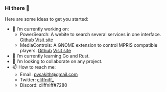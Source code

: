 ### Hi there 👋

Here are some ideas to get you started:

- 🔭 I’m currently working on:
    - PowerSearch: A webite to search several services in one interface. [Github](https://github.com/cliffniff/powersearch) [Visit site](https://power-search.vercel.app/)
    - MediaControls: A GNOME extension to control MPRIS compatible players. [Github](https://github.com/cliffniff/MediaControls) [Visit site](https://extensions.gnome.org/extension/4470/media-controls/)
- 🌱 I’m currently learning Go and Rust.
- 👯 I’m looking to collaborate on any project.
- 📫 How to reach me: 
    - Email: pvsakith@gmail.com
    - Twitter: [cliffniff_](https://twitter.com/cliffniff_)
    - Discord: cliffniff#7280
